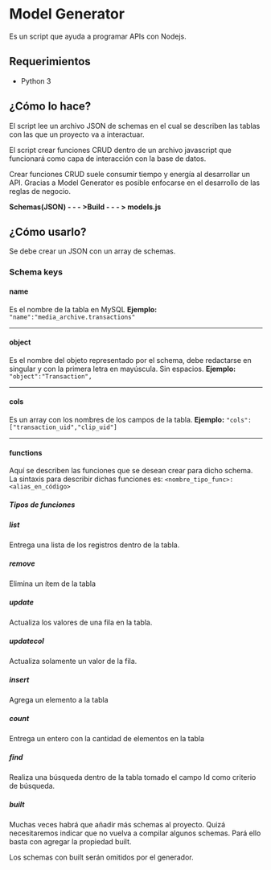 # Model Generator
Es un script que ayuda a programar APIs con Nodejs.

## Requerimientos
- Python 3

## ¿Cómo lo hace?
El script lee un archivo JSON de schemas en el cual se describen las tablas con las que un proyecto va a interactuar.

El script crear funciones CRUD dentro de un archivo javascript que funcionará como capa de interacción con la base de datos.

Crear funciones CRUD suele consumir tiempo y energía al desarrollar un API. Gracias a Model Generator es posible enfocarse en el desarrollo de las reglas de negocio. 

**Schemas(JSON) - - - >Build - - - > models.js**

## ¿Cómo usarlo?
Se debe crear un JSON con un array de schemas.

### Schema keys

#### name
Es el nombre de la tabla en MySQL
**Ejemplo:** `"name":"media_archive.transactions"`

- - -

#### object
Es el nombre del objeto representado por el schema, debe redactarse en singular y con la primera letra en mayúscula. Sin espacios.
**Ejemplo:** `"object":"Transaction",`

- - -

#### cols
Es un array con los nombres de los campos de la tabla.
**Ejemplo:** `"cols":["transaction_uid","clip_uid"]`


- - -

#### functions
Aquí se describen las funciones que se desean crear para dicho schema.
La sintaxis para describir dichas funciones es:
`<nombre_tipo_func>:<alias_en_código>`

##### Tipos de funciones

##### **list**
Entrega una lista de los registros dentro de la tabla.

##### **remove**
Elimina un ítem de la tabla

##### **update**
Actualiza los valores de una fila en la tabla.

##### **updatecol**
Actualiza solamente un valor de la fila.

##### **insert**
Agrega un elemento a la tabla

##### **count**
Entrega un entero con la cantidad de elementos en la tabla

##### **find**
Realiza una búsqueda dentro de la tabla tomado el campo Id como criterio de búsqueda.


##### built
Muchas veces habrá que añadir más schemas al proyecto. Quizá necesitaremos indicar que no vuelva a compilar algunos schemas. Pará ello basta con agregar la propiedad built.

Los schemas con built serán omitidos por el generador. 